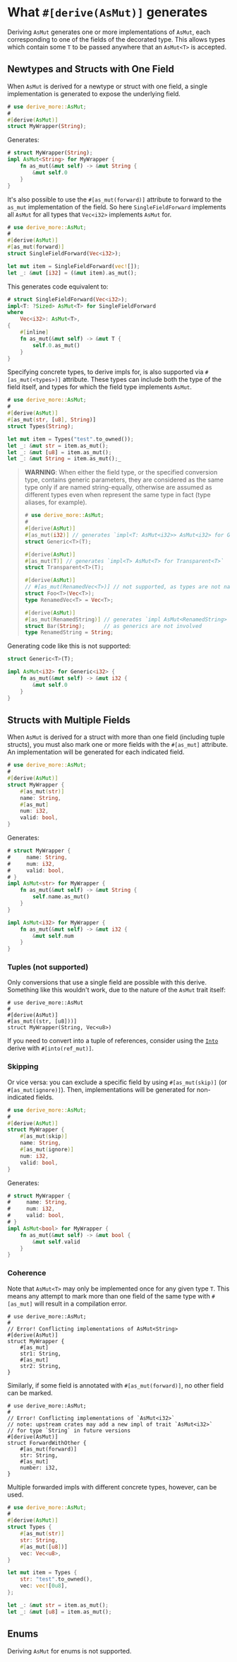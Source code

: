 # What `#[derive(AsMut)]` generates

Deriving `AsMut` generates one or more implementations of `AsMut`, each
corresponding to one of the fields of the decorated type.
This allows types which contain some `T` to be passed anywhere that an
`AsMut<T>` is accepted.




## Newtypes and Structs with One Field

When `AsMut` is derived for a newtype or struct with one field, a single
implementation is generated to expose the underlying field.

```rust
# use derive_more::AsMut;
#
#[derive(AsMut)]
struct MyWrapper(String);
```

Generates:

```rust
# struct MyWrapper(String);
impl AsMut<String> for MyWrapper {
    fn as_mut(&mut self) -> &mut String {
        &mut self.0
    }
}
```

It's also possible to use the `#[as_mut(forward)]` attribute to forward
to the `as_mut` implementation of the field. So here `SingleFieldForward`
implements all `AsMut` for all types that `Vec<i32>` implements `AsMut` for.

```rust
# use derive_more::AsMut;
#
#[derive(AsMut)]
#[as_mut(forward)]
struct SingleFieldForward(Vec<i32>);

let mut item = SingleFieldForward(vec![]);
let _: &mut [i32] = (&mut item).as_mut();
```

This generates code equivalent to:

```rust
# struct SingleFieldForward(Vec<i32>);
impl<T: ?Sized> AsMut<T> for SingleFieldForward
where
    Vec<i32>: AsMut<T>,
{
    #[inline]
    fn as_mut(&mut self) -> &mut T {
        self.0.as_mut()
    }
}
```

Specifying concrete types, to derive impls for, is also supported via
`#[as_mut(<types>)]` attribute. These types can include both the type
of the field itself, and types for which the field type implements `AsMut`.

```rust
# use derive_more::AsMut;
#
#[derive(AsMut)]
#[as_mut(str, [u8], String)]
struct Types(String);

let mut item = Types("test".to_owned());
let _: &mut str = item.as_mut();
let _: &mut [u8] = item.as_mut();
let _: &mut String = item.as_mut();_
```

> **WARNING**: When either the field type, or the specified conversion type,
> contains generic parameters, they are considered as the same type only if
> are named string-equally, otherwise are assumed as different types even
> when represent the same type in fact (type aliases, for example).
>
> ```rust
> # use derive_more::AsMut;
> #
> #[derive(AsMut)]
> #[as_mut(i32)] // generates `impl<T: AsMut<i32>> AsMut<i32> for Generic<T>`
> struct Generic<T>(T);
>
> #[derive(AsMut)]
> #[as_mut(T)] // generates `impl<T> AsMut<T> for Transparent<T>`
> struct Transparent<T>(T);
>
> #[derive(AsMut)]
> // #[as_mut(RenamedVec<T>)] // not supported, as types are not named string-equally
> struct Foo<T>(Vec<T>);
> type RenamedVec<T> = Vec<T>;
>
> #[derive(AsMut)]
> #[as_mut(RenamedString)] // generates `impl AsMut<RenamedString> for Bar`,
> struct Bar(String);      // as generics are not involved
> type RenamedString = String;
> ```

Generating code like this is not supported:

```rust
struct Generic<T>(T);

impl AsMut<i32> for Generic<i32> {
    fn as_mut(&mut self) -> &mut i32 {
        &mut self.0
    }
}
```




## Structs with Multiple Fields

When `AsMut` is derived for a struct with more than one field (including tuple
structs), you must also mark one or more fields with the `#[as_mut]` attribute.
An implementation will be generated for each indicated field.

```rust
# use derive_more::AsMut;
#
#[derive(AsMut)]
struct MyWrapper {
    #[as_mut(str)]
    name: String,
    #[as_mut]
    num: i32,
    valid: bool,
}
```

Generates:

```rust
# struct MyWrapper {
#     name: String,
#     num: i32,
#     valid: bool,
# }
impl AsMut<str> for MyWrapper {
    fn as_mut(&mut self) -> &mut String {
        self.name.as_mut()
    }
}

impl AsMut<i32> for MyWrapper {
    fn as_mut(&mut self) -> &mut i32 {
        &mut self.num
    }
}
```


### Tuples (not supported)

Only conversions that use a single field are possible with this derive.
Something like this wouldn't work, due to the nature of the `AsMut` trait
itself:

```rust,compile_fail
# use derive_more::AsMut
#
#[derive(AsMut)]
#[as_mut((str, [u8]))]
struct MyWrapper(String, Vec<u8>)
```

If you need to convert into a tuple of references, consider using the
[`Into`](crate::Into) derive with `#[into(ref_mut)]`.


### Skipping

Or vice versa: you can exclude a specific field by using `#[as_mut(skip)]` (or
`#[as_mut(ignore)]`). Then, implementations will be generated for non-indicated fields.

```rust
# use derive_more::AsMut;
#
#[derive(AsMut)]
struct MyWrapper {
    #[as_mut(skip)]
    name: String,
    #[as_mut(ignore)]
    num: i32,
    valid: bool,
}
```

Generates:

```rust
# struct MyWrapper {
#     name: String,
#     num: i32,
#     valid: bool,
# }
impl AsMut<bool> for MyWrapper {
    fn as_mut(&mut self) -> &mut bool {
        &mut self.valid
    }
}
```


### Coherence

Note that `AsMut<T>` may only be implemented once for any given type `T`.
This means any attempt to mark more than one field of the same type with
`#[as_mut]` will result in a compilation error.

```rust,compile_fail
# use derive_more::AsMut;
#
// Error! Conflicting implementations of AsMut<String>
#[derive(AsMut)]
struct MyWrapper {
    #[as_mut]
    str1: String,
    #[as_mut]
    str2: String,
}
```

Similarly, if some field is annotated with `#[as_mut(forward)]`, no other
field can be marked.

```rust,compile_fail
# use derive_more::AsMut;
#
// Error! Conflicting implementations of `AsMut<i32>`
// note: upstream crates may add a new impl of trait `AsMut<i32>`
// for type `String` in future versions
#[derive(AsMut)]
struct ForwardWithOther {
    #[as_mut(forward)]
    str: String,
    #[as_mut]
    number: i32,
}
```

Multiple forwarded impls with different concrete types, however, can be used.

```rust
# use derive_more::AsMut;
#
#[derive(AsMut)]
struct Types {
    #[as_mut(str)]
    str: String,
    #[as_mut([u8])]
    vec: Vec<u8>,
}

let mut item = Types {
    str: "test".to_owned(),
    vec: vec![0u8],
};

let _: &mut str = item.as_mut();
let _: &mut [u8] = item.as_mut();
```




## Enums

Deriving `AsMut` for enums is not supported.
